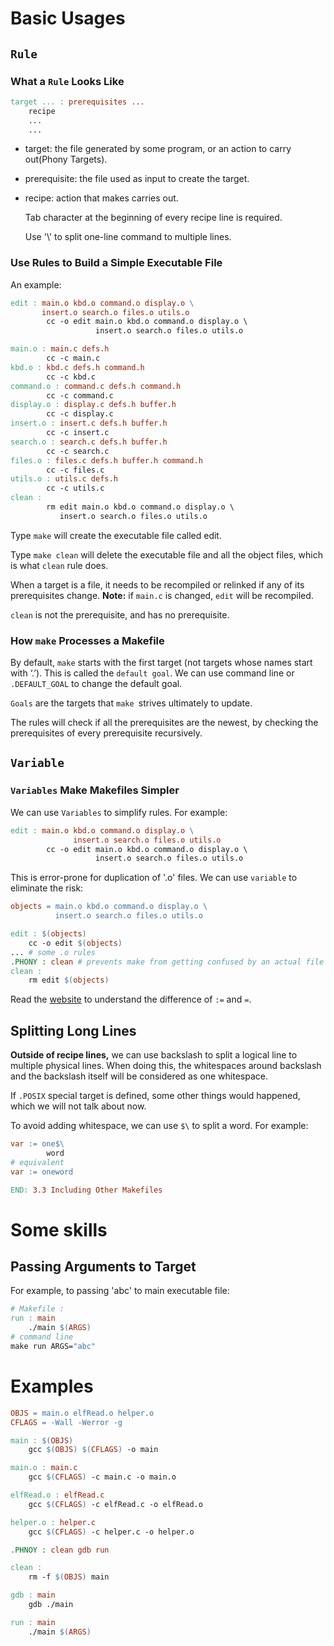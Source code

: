 # Basic Usages

## `Rule`

### What a `Rule` Looks Like

```makefile
target ... : prerequisites ...
	recipe
	...
	...
```

* target: the file generated by some program, or an action to carry out(Phony Targets).

* prerequisite: the file used as input to create the target.

* recipe: action that makes carries out.

  Tab character at the beginning of every recipe line is required.

  Use '\\' to split one-line command to multiple lines.



### Use Rules to Build a Simple Executable File

An example:

```makefile
edit : main.o kbd.o command.o display.o \
       insert.o search.o files.o utils.o
        cc -o edit main.o kbd.o command.o display.o \
                   insert.o search.o files.o utils.o

main.o : main.c defs.h
        cc -c main.c
kbd.o : kbd.c defs.h command.h
        cc -c kbd.c
command.o : command.c defs.h command.h
        cc -c command.c
display.o : display.c defs.h buffer.h
        cc -c display.c
insert.o : insert.c defs.h buffer.h
        cc -c insert.c
search.o : search.c defs.h buffer.h
        cc -c search.c
files.o : files.c defs.h buffer.h command.h
        cc -c files.c
utils.o : utils.c defs.h
        cc -c utils.c
clean :
        rm edit main.o kbd.o command.o display.o \
           insert.o search.o files.o utils.o
```

Type `make` will create the executable file called edit.

Type `make clean` will delete the executable file and all the object files, which is what `clean` rule does.

When a target is a file, it needs to be recompiled or relinked if any of its prerequisites change. **Note:** if `main.c` is changed, `edit` will be recompiled.

`clean` is not the prerequisite, and has no prerequisite. 



### How `make` Processes a Makefile

By default, `make` starts with the first target (not targets whose names start with ‘.’). This is called the `default goal`. We can use command line or `.DEFAULT_GOAL` to change the default goal.

`Goals` are the targets that `make `strives ultimately to update.

The rules will check if all the prerequisites are the newest, by checking the prerequisites of every prerequisite recursively.



## `Variable`

### `Variables` Make Makefiles Simpler

We can use `Variables` to simplify rules. For example:

```makefile
edit : main.o kbd.o command.o display.o \
              insert.o search.o files.o utils.o
        cc -o edit main.o kbd.o command.o display.o \
                   insert.o search.o files.o utils.o
```

This is error-prone for duplication of '.o' files. We can use `variable` to eliminate the risk:

```makefile
objects = main.o kbd.o command.o display.o \
          insert.o search.o files.o utils.o

edit : $(objects)
	cc -o edit $(objects)
... # some .o rules
.PHONY : clean # prevents make from getting confused by an actual file called clean
clean : 
	rm edit $(objects)
```



Read the [website](https://www.gnu.org/software/make/manual/html_node/Flavors.html#Flavors) to understand the difference of `:=` and `=`.



## Splitting Long Lines

**Outside of recipe lines,** we can use backslash to split a logical line to multiple physical lines. When doing this, the whitespaces around backslash and the backslash itself will be considered as one whitespace.

If `.POSIX` special target is defined, some other things would happened, which we will not talk about now.

To avoid adding whitespace, we can use `$\` to split a word. For example:

```makefile
var := one$\
		word
# equivalent
var := oneword
```



```makefile
END: 3.3 Including Other Makefiles
```





# Some skills

## Passing Arguments to Target

For example, to passing 'abc' to main executable file:

```makefile
# Makefile :
run : main
	./main $(ARGS)
# command line
make run ARGS="abc"
```



# Examples

```makefile
OBJS = main.o elfRead.o helper.o
CFLAGS = -Wall -Werror -g

main : $(OBJS)
	gcc $(OBJS) $(CFLAGS) -o main

main.o : main.c
	gcc $(CFLAGS) -c main.c -o main.o

elfRead.o : elfRead.c
	gcc $(CFLAGS) -c elfRead.c -o elfRead.o

helper.o : helper.c
	gcc $(CFLAGS) -c helper.c -o helper.o

.PHNOY : clean gdb run

clean : 
	rm -f $(OBJS) main

gdb : main
	gdb ./main

run : main
	./main $(ARGS)
```





